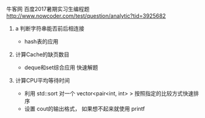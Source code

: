  
 牛客网 百度2017暑期实习生编程题
 http://www.nowcoder.com/test/question/analytic?tid=3925682

 1. a 判断字符串能否前后相连接
    - hash表的应用
 2. 计算Cache的缺页数目
    - deque和set综合应用 快速解题 

 3. 计算CPU平均等待时间
    - 利用  <algorithm> std::sort 对一个 vector<pair<int, int> > 按照指定的比较方式快速排序
    - 设置 cout的输出格式， 如果想不起来就使用 printf
